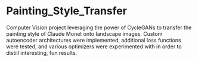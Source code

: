 # Painting_Style_Transfer
Computer Vision project leveraging the power of CycleGANs to transfer the painting style of Claude Monet onto landscape images. Custom autoencoder architectures were implemented, additional loss functions were tested, and various optimizers were experimented with in order to distill interesting, fun results.
